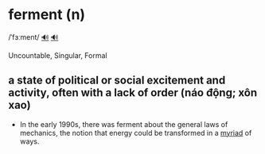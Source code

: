 # ferment (n)

/ˈfɜːment/ [🔊](https://www.oxfordlearnersdictionaries.com/media/english/uk_pron/f/fer/ferme/ferment__gb_2.mp3) [🔊](https://www.oxfordlearnersdictionaries.com/media/english/us_pron/f/fer/ferme/ferment__us_2.mp3)

Uncountable, Singular, Formal

## a state of political or social excitement and activity, often with a lack of order (náo động; xôn xao)

- In the early 1990s, there was ferment about the general laws of mechanics, the notion that energy could be transformed in a [myriad](../m/myriad-n.md#extremely-large-in-number-vô-số) of ways.